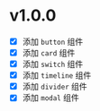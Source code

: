 # v1.0.0

-   [x] 添加 `button` 组件
-   [x] 添加 `card` 组件
-   [x] 添加 `switch` 组件
-   [x] 添加 `timeline` 组件
-   [x] 添加 `divider` 组件
-   [x] 添加 `modal` 组件
